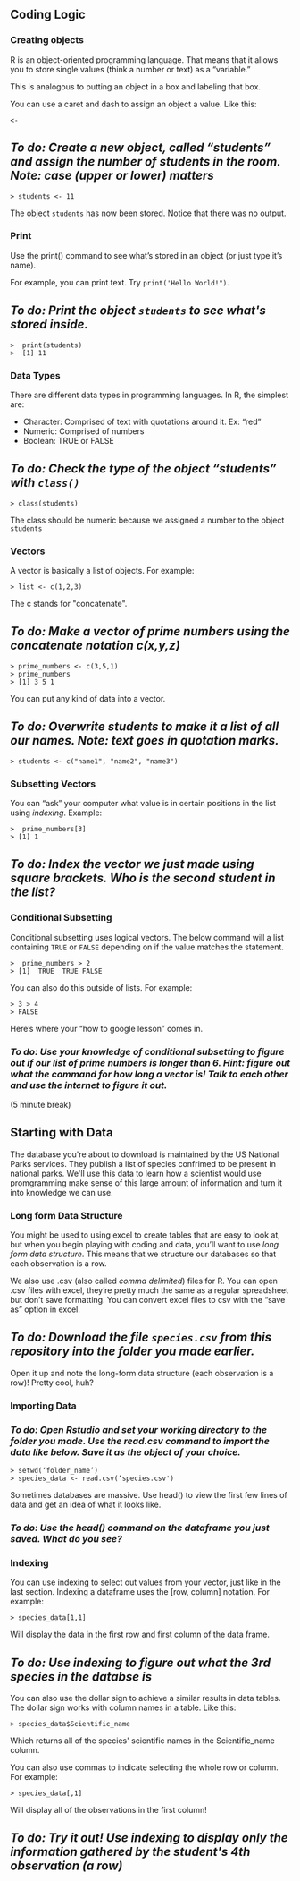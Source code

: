 ## Coding Logic

### Creating objects
 
R is an object-oriented programming language. That means that it allows you to store single values (think a number or text) as a “variable.” 

This is analogous to putting an object in a box and labeling that box. 

 You can use a caret and dash to assign an object a value. Like this:
 
```{r}
<-  
```

 
## *To do: Create a new object, called “students” and assign the number of students in the room. Note: case (upper or lower) matters*
 

```{r}
> students <- 11
```
 
The object ```students``` has now been stored. Notice that there was no output.

### Print
 
Use the print() command to see what’s stored in an object (or just type it’s name).

For example, you can print text. Try ```print('Hello World!")```.


## *To do: Print the object ```students``` to see what's stored inside.*

```{r}
>  print(students)
>  [1] 11
```
 

### Data Types

There are different data types in programming languages. In R, the simplest are:

* Character: Comprised of text with quotations around it. Ex: “red”
* Numeric: Comprised of numbers
* Boolean: TRUE or FALSE
 
## *To do: Check the type of the object “students” with ```class()```*
 
 
```{r}
> class(students)
```
 
The class should be numeric because we assigned a number to the object ```students```
 
 
### Vectors
A vector is basically a list of objects. For example:

 
```{r}
> list <- c(1,2,3)
```
 
The c stands for "concatenate". 


## *To do: Make a vector of prime numbers using the **concatenate notation** c(x,y,z)*
 
 ```{r}
> prime_numbers <- c(3,5,1)
> prime_numbers
> [1] 3 5 1
```	
 
You can put any kind of data into a vector.
 
## *To do: Overwrite students to make it a list of all our names. Note: text goes in quotation marks.*
 
  ```{r}
> students <- c("name1", "name2", "name3")
```	
        	
 
### Subsetting Vectors
You can “ask” your computer what value is in certain positions in the list using *indexing*. Example:

  ```{r}
>  prime_numbers[3]
> [1] 1
```	

 
## *To do: Index the vector we just made using square brackets. Who is the second student in the list?*

 
### Conditional Subsetting
 
Conditional subsetting uses logical vectors. The below command will a list containing ```TRUE``` or ```FALSE``` depending on if the value matches the statement. 

  ```{r}
>  prime_numbers > 2
> [1]  TRUE  TRUE FALSE

 ```

 
You can also do this outside of lists. For example:
  ```{r}
> 3 > 4
> FALSE
 ```

Here’s where your “how to google lesson” comes in.
 
### *To do: Use your knowledge of conditional subsetting to figure out if our list of prime numbers is longer than 6. Hint: figure out what the command for how long a vector is! Talk to each other and use the internet to figure it out.*


(5 minute break)



 
## Starting with Data
 
The database you're about to download is maintained by the US National Parks services. They publish a list of species confrimed to be present in national parks. We'll use this data to learn how a scientist would use promgramming make sense of this large amount of information and turn it into knowledge we can use. 


 
### Long form Data Structure
You might be used to using excel to create tables that are easy to look at, but when you begin playing with coding and data, you’ll want to use *long form data structure*. This means that we structure our databases so that each observation is a row. 

We also use .csv (also called *comma delimited*) files for R. You can open .csv files with excel, they’re pretty much the same as a regular spreadsheet but don’t save formatting. You can convert excel files to csv with the “save as” option in excel.

## *To do: Download the file ```species.csv``` from this repository into the folder you made earlier.*

Open it up and note the long-form data structure (each observation is a row)! Pretty cool, huh?


### Importing Data

### *To do: Open Rstudio and set your working directory to the folder you made. Use the read.csv command to import the data like below. Save it as the object of your choice.*

  ```{r}
> setwd(‘folder_name’)
> species_data <- read.csv(‘species.csv')
 ```

Sometimes databases are massive. Use head() to view the first few lines of data and get an idea of what it looks like.


### *To do: Use the head() command on the dataframe you just saved. What do you see?*

 
### Indexing
You can use indexing to select out values from your vector, just like in the last section. Indexing a dataframe uses the [row, column] notation.  For example:

  ```{r}
> species_data[1,1] 
 ```

Will display the data in the first row and first column of the data frame. 


## *To do: Use indexing to figure out what the 3rd species in the databse is*



You can also use the dollar sign to achieve a similar results in data tables. The dollar sign works with column names in a table. Like this:

 ```{r}
> species_data$Scientific_name
 ```
 
Which returns all of the species' scientific names in the Scientific_name column.

You can also use commas to indicate selecting the whole row or column.  For example:
 
 ```{r}
> species_data[,1]
 ```
Will display all of the observations in the first column! 


## *To do: Try it out! Use indexing to display only the information gathered by the student's 4th observation (a row)*

